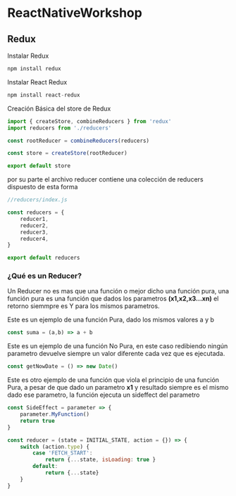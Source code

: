 # ReactNativeWorkshop

## Redux

Instalar Redux
```javascript
npm install redux
```

Instalar React Redux
```javascript
npm install react-redux
```


Creación Básica del store de Redux
```javascript
import { createStore, combineReducers } from 'redux'
import reducers from './reducers'

const rootReducer = combineReducers(reducers)

const store = createStore(rootReducer)

export default store
```

por su parte el archivo reducer contiene una colección de reducers dispuesto de esta forma

```javascript
//reducers/index.js

const reducers = {
    reducer1,
    reducer2,
    reducer3,
    reducer4,
}

export default reducers

```


### ¿Qué es un Reducer?

Un Reducer no es mas que una función o mejor dicho una función pura, una función pura es una función que dados los parametros **(x1,x2,x3...xn)** el retorno siemmpre es Y para los mismos parametros.

Este es un ejemplo de una función Pura, dado los mismos valores a y b
```javascript
const suma = (a,b) => a + b
```

Este es un ejemplo de una función No Pura, en este caso redibiendo  ningún parametro devuelve siempre un valor diferente cada vez que es ejecutada.

```javascript
const getNowDate = () => new Date()
```

Este es otro ejemplo de una función que viola el principio de una función Pura, a pesar de que dado un parametro **x1** y resultado siempre es el mismo dado ese parametro, la función ejecuta un sideffect del parametro

```javascript
const SideEffect = parameter => {
    parameter.MyFunction()
    return true
}
```

```javascript
const reducer = (state = INITIAL_STATE, action = {}) => {
    switch (action.type) {
        case 'FETCH_START':
            return {...state, isLoading: true }
        default:
            return {...state}
    }
}

```